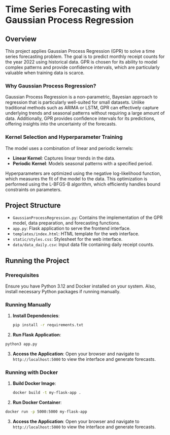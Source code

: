 # Time Series Forecasting with Gaussian Process Regression

## Overview

This project applies Gaussian Process Regression (GPR) to solve a time series forecasting problem. The goal is to predict monthly receipt counts for the year 2022 using historical data. GPR is chosen for its ability to model complex patterns and provide confidence intervals, which are particularly valuable when training data is scarce.

### Why Gaussian Process Regression?

Gaussian Process Regression is a non-parametric, Bayesian approach to regression that is particularly well-suited for small datasets. Unlike traditional methods such as ARIMA or LSTM, GPR can effectively capture underlying trends and seasonal patterns without requiring a large amount of data. Additionally, GPR provides confidence intervals for its predictions, offering insights into the uncertainty of the forecasts.

### Kernel Selection and Hyperparameter Training

The model uses a combination of linear and periodic kernels:
- **Linear Kernel**: Captures linear trends in the data.
- **Periodic Kernel**: Models seasonal patterns with a specified period.

Hyperparameters are optimized using the negative log-likelihood function, which measures the fit of the model to the data. This optimization is performed using the L-BFGS-B algorithm, which efficiently handles bound constraints on parameters.

## Project Structure

- `GaussianProcessRegression.py`: Contains the implementation of the GPR model, data preparation, and forecasting functions.
- `app.py`: Flask application to serve the frontend interface.
- `templates/index.html`: HTML template for the web interface.
- `static/styles.css`: Stylesheet for the web interface.
- `data/data_daily.csv`: Input data file containing daily receipt counts.

## Running the Project

### Prerequisites

Ensure you have Python 3.12 and Docker installed on your system. Also, install necessary Python packages if running manually.

### Running Manually

1. **Install Dependencies**:
   ```bash
   pip install -r requirements.txt
   ```
   
2. **Run Flask Application**:
  ```bash
  python3 app.py
  ```

3. **Access the Application**:
Open your browser and navigate to `http://localhost:5000` to view the interface and generate forecasts.

### Running with Docker

1. **Build Docker Image**:
   ```bash
   docker build -t my-flask-app .
   ```
2. **Run Docker Container**:
  ```bash
  docker run -p 5000:5000 my-flask-app
  ```
3. **Access the Application**:
Open your browser and navigate to `http://localhost:5000` to view the interface and generate forecasts.


